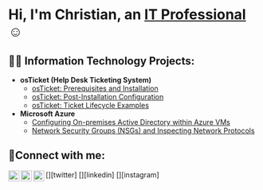 <h1>Hi, I'm Christian, an <a href="https://github.com/cmhill912">IT Professional</a>☺</h1>

<h2>👨‍💻 Information Technology Projects:</h2>

- <b>osTicket (Help Desk Ticketing System)</b>
  - [osTicket: Prerequisites and Installation](https://github.com/cmhill912/osticket-prereqs)
  - [osTicket: Post-Installation Configuration](https://github.com/cmhill912/post-install-config)
  - [osTicket: Ticket Lifecycle Examples](https://github.com/cmhill912/ticket-lifecycle)
- <b>Microsoft Azure</b>
  - [Configuring On-premises Active Directory within Azure VMs](https://github.com/cmhill912/configure-ad)
  - [Network Security Groups (NSGs) and Inspecting Network Protocols](https://github.com/cmhill912/azure-network-protocols)

<h2>🤳Connect with me:</h2>

[<img align="left" alt="Josh | Twitter" width="22px" src="https://cdn.jsdelivr.net/npm/simple-icons@v3/icons/twitter.svg" />][twitter]
[<img align="left" alt="Josh | LinkedIn" width="22px" src="https://cdn.jsdelivr.net/npm/simple-icons@v3/icons/linkedin.svg" />][linkedin]
[<img align="left" alt="Josh | Instagram" width="22px" src="https://cdn.jsdelivr.net/npm/simple-icons@v3/icons/instagram.svg" />][instagram]


